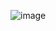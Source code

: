 ![image](https://github.com/rodri-r-z/SlashLobby/assets/141367232/990a43fa-53f1-469c-9a58-3ae889210d51)
